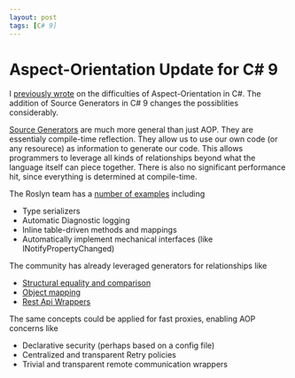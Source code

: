 ```yaml
---
layout: post
tags: [C# 9]
---
```

# Aspect-Orientation Update for C# 9

I [previously wrote](/../../_posts/Language%20Limited%20Though/2020-10-16-AOP-and-Decorator.md) on the difficulties of Aspect-Orientation in C#. The addition of Source Generators in C# 9 changes the possiblities considerably.

[Source Generators](https://devblogs.microsoft.com/dotnet/introducing-c-source-generators/) are much more general than just AOP. They are essentialy compile-time reflection. They allow us to use our own code (or any resourece) as information to generate our code. This allows programmers to leverage all kinds of relationships beyond what the language itself can piece together. There is also no significant performance hit, since everything is determined at compile-time.

The Roslyn team has a [number of examples](https://github.com/dotnet/roslyn/blob/master/docs/features/source-generators.cookbook.md) including
- Type serializers
- Automatic Diagnostic logging
- Inline table-driven methods and mappings
- Automatically implement mechanical interfaces (like INotifyPropertyChanged)

The community has already leveraged generators for relationships like
- [Structural equality and comparison](https://github.com/diegofrata/Generator.Equals)
- [Object mapping](https://medium.com/rocket-mortgage-technology-blog/generating-code-in-c-1868ebbe52c5)
- [Rest Api Wrappers](https://github.com/canton7/RestEase#using-resteasesourcegenerator)

The same concepts could be applied for fast proxies, enabling AOP concerns like 
- Declarative security (perhaps based on a config file)
- Centralized and transparent Retry policies
- Trivial and transparent remote communication wrappers




